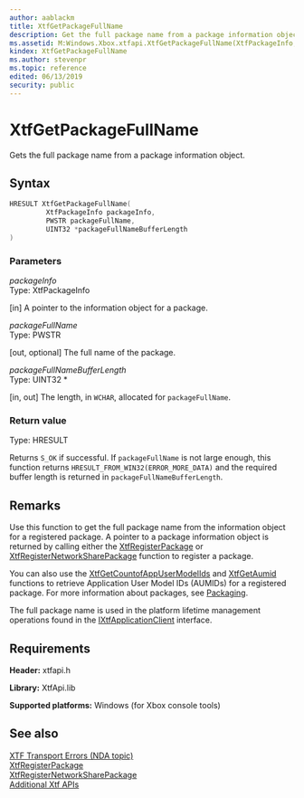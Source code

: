 ```yaml
---
author: aablackm
title: XtfGetPackageFullName
description: Get the full package name from a package information object.
ms.assetid: M:Windows.Xbox.xtfapi.XtfGetPackageFullName(XtfPackageInfo,PWSTR@,UINT32@)
kindex: XtfGetPackageFullName
ms.author: stevenpr
ms.topic: reference
edited: 06/13/2019
security: public
---
```


# XtfGetPackageFullName
  
Gets the full package name from a package information object.  
  
<a id="syntaxSection"></a>
  
## Syntax
  
```cpp
HRESULT XtfGetPackageFullName(
         XtfPackageInfo packageInfo,
         PWSTR packageFullName,
         UINT32 *packageFullNameBufferLength
)  
```
  
<a id="parametersSection"></a>
  
### Parameters  
  
*packageInfo*  
Type: XtfPackageInfo  
  
\[in\] A pointer to the information object for a package.  
  
*packageFullName*  
Type: PWSTR  
  
\[out, optional\] The full name of the package.  
  
*packageFullNameBufferLength*  
Type: UINT32 *  
  
\[in, out\] The length, in `WCHAR`, allocated for `packageFullName`.  
  
### Return value
  
Type: HRESULT  
  
Returns `S_OK` if successful. If `packageFullName` is not large enough, this function returns `HRESULT_FROM_WIN32(ERROR_MORE_DATA)` and the required buffer length is returned in `packageFullNameBufferLength`.  
  
<a id="remarksSection"></a>
  
## Remarks
  
Use this function to get the full package name from the information object for a registered package. A pointer to a package information object is returned by calling either the [XtfRegisterPackage](xtfregisterpackage-xtfapi-xbox-windows-m.md) or [XtfRegisterNetworkSharePackage](xtfregisternetworksharepackage-xtfapi-xbox-windows-m.md) function to register a package.  
  
You can also use the [XtfGetCountofAppUserModelIds](xtfgetcountofappusermodelids-xtfapi-xbox-windows-m.md) and [XtfGetAumid](xtfgetaumid-xtfapi-xbox-windows-m.md) functions to retrieve Application User Model IDs (AUMIDs) for a registered package. For more information about packages, see [Packaging](../../../../../packaging/gc-packaging-toc.md).  
  
The full package name is used in the platform lifetime management operations found in the [IXtfApplicationClient](../../xtfapplication/classes/IXtfApplicationClient/ixtfapplicationclient-xtfapplication-xbox-microsoft-t.md) interface.  
  
## Requirements  
  
**Header:** xtfapi.h  
  
**Library:** XtfApi.lib  
  
**Supported platforms:** Windows (for Xbox console tools)  
  
<a id="seealsoSection"></a>
  
## See also  
  
[XTF Transport Errors (NDA topic)](../../../../../tools-console/xbox-tools-and-apis/commandlinetools/xtf-transport-errors.md)  
[XtfRegisterPackage](xtfregisterpackage-xtfapi-xbox-windows-m.md)  
[XtfRegisterNetworkSharePackage](xtfregisternetworksharepackage-xtfapi-xbox-windows-m.md)  
[Additional Xtf APIs](../atoc-xtfapi.md)  
  